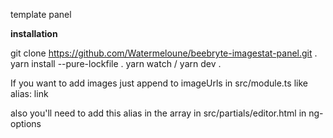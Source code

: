 template panel

**installation**

git clone https://github.com/Watermeloune/beebryte-imagestat-panel.git .
yarn install --pure-lockfile .
yarn watch / yarn dev .


If you want to add images just append to imageUrls in src/module.ts like    alias: link

also you'll need to add this alias in the array in src/partials/editor.html in ng-options
